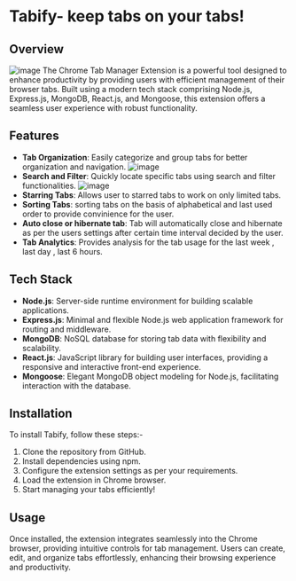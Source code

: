 
# Tabify- keep tabs on your tabs!

## Overview
![image](https://github.com/samjain233/tabify/assets/94921996/1b2c2cda-744c-497d-8909-6da688640bf1)
The Chrome Tab Manager Extension is a powerful tool designed to enhance productivity by providing users with efficient management of their browser tabs. Built using a modern tech stack comprising Node.js, Express.js, MongoDB, React.js, and Mongoose, this extension offers a seamless user experience with robust functionality.

## Features
- **Tab Organization**: Easily categorize and group tabs for better organization and navigation.
  ![image](https://github.com/samjain233/tabify/assets/94921996/19b934aa-4fef-466e-9c67-e43e2c7d18a9)
- **Search and Filter**: Quickly locate specific tabs using search and filter functionalities.
![image](https://github.com/samjain233/tabify/assets/94921996/02ac1a2a-7183-42c6-abc3-4900df08953f)
- **Starring Tabs**: Allows user to starred tabs to work on only limited tabs.
- **Sorting Tabs**: sorting tabs on the basis of alphabetical and last used order to provide convinience for the user.
- **Auto close or hibernate tab**: Tab will automatically close and hibernate as per the users settings after certain time interval decided by the user.
- **Tab Analytics**: Provides analysis for the tab usage for the last week , last day , last 6 hours.

## Tech Stack
- **Node.js**: Server-side runtime environment for building scalable applications.
- **Express.js**: Minimal and flexible Node.js web application framework for routing and middleware.
- **MongoDB**: NoSQL database for storing tab data with flexibility and scalability.
- **React.js**: JavaScript library for building user interfaces, providing a responsive and interactive front-end experience.
- **Mongoose**: Elegant MongoDB object modeling for Node.js, facilitating interaction with the database.

## Installation
To install Tabify, follow these steps:-
1. Clone the repository from GitHub.
2. Install dependencies using npm.
3. Configure the extension settings as per your requirements.
4. Load the extension in Chrome browser.
5. Start managing your tabs efficiently!

## Usage
Once installed, the extension integrates seamlessly into the Chrome browser, providing intuitive controls for tab management. Users can create, edit, and organize tabs effortlessly, enhancing their browsing experience and productivity.
